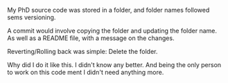 My PhD source code was stored in a folder, and folder names followed sems versioning. 

A commit would involve copying the folder and updating the folder name. As well as a README file, with a message on the changes. 

Reverting/Rolling back was simple: Delete the folder. 

Why did I do it like this. I didn't know any better. And being the only person to work on this code ment I didn't need anything more.  



